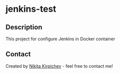 # jenkins-test

## Description 
This project for configure Jenkins in Docker container 

## Contact
Created by [Nikita Kirpichev](mailto:nalkire17@gmail.com) - feel free to contact me!
